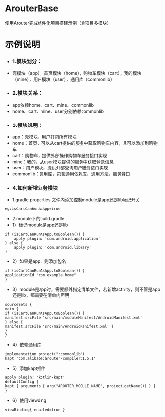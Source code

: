 # ArouterBase

使用Arouter完成组件化项目搭建示例（单项目多模块）


# 示例说明

- ### 1.模块划分：
- 壳模块（app），首页模块（home），购物车模块（cart），我的模块（mine），用户模块（user），通用库（commonlib）
- ### 2.模块关系：
- app依赖home、cart、mine、commonlib
- home、cart、mine、user分别依赖commonlib
- ### 3.模块说明：
- app：壳模块，用户打包所有模块
- home：首页，可以从cart提供的服务中获取购物车内容，且可以添加到购物车
- cart：购物车，提供外部操作购物车服务接口实现
- mine：我的，从user模块提供的服务中获取登录信息
- user：用户模块，提供外部查询用户服务接口实现
- commonlib：通用库，包含通用依赖库，通用方法，服务接口
- ### 4.如何新增业务模块
- 1.gradle.properties 文件内添加控制module是app还是lib标记开关 
```
eg:isCartCanRunAsApp=true
```
- 2.module下的build.gradle 
- 1）标记module是app还是lib 
```
if (isCartCanRunAsApp.toBoolean()) {
	apply plugin: 'com.android.application'
} else {
	apply plugin: 'com.android.library'
}
```
- 2）如果是app，则添加包名 
```
if (isCartCanRunAsApp.toBoolean()) { 
applicationId "com.example.home"
} 
```
- 3）module是app时，需要额外指定清单文件，若新增activity，则不管是app还是lib，都需要在清单内声明 
```
sourceSets { 
main { 
if (isCartCanRunAsApp.toBoolean()) {
manifest.srcFile 'src/main/moduleManifest/AndroidManifest.xml'
} else { 
manifest.srcFile 'src/main/AndroidManifest.xml' }
}
}
```
- 4）依赖通用库 
```
implementation project(":commonlib") 
kapt 'com.alibaba:arouter-compiler:1.5.1' 
```
- 5）添加kapt插件
```
apply plugin: 'kotlin-kapt' 
defaultConfig {
kapt { arguments { arg("AROUTER_MODULE_NAME", project.getName()) } }
}
```
- 6）使用viewding
```
viewBinding{ enabled=true }
```



